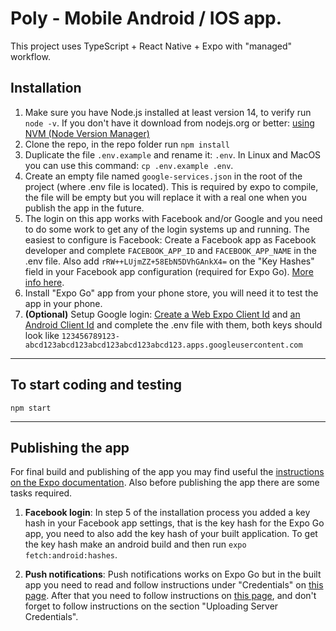 # Poly - Mobile Android / IOS app.

This project uses TypeScript + React Native + Expo with "managed" workflow.

## Installation

1. Make sure you have Node.js installed at least version 14, to verify run `node -v`. If you don't have it download from nodejs.org or better: [using NVM (Node Version Manager)](https://tecadmin.net/install-nodejs-with-nvm/)
2. Clone the repo, in the repo folder run `npm install`
3. Duplicate the file `.env.example` and rename it: `.env`. In Linux and MacOS you can use this command: 
  `cp .env.example .env`.
4. Create an empty file named `google-services.json` in the root of the project (where .env file is located).
This is required by expo to compile, the file will be empty but you will replace it with a real one when you publish the app in the future.
5. The login on this app works with Facebook and/or Google and you need to do some work to get any of the login systems up and running. The easiest to configure is Facebook: Create a Facebook app as Facebook developer and complete `FACEBOOK_APP_ID` and `FACEBOOK_APP_NAME` in the .env file. Also add `rRW++LUjmZZ+58EbN5DVhGAnkX4=` on the "Key Hashes" field in your Facebook app configuration (required for Expo Go). [More info here](https://docs.expo.io/versions/v36.0.0/sdk/facebook/#registering-your-app-with-facebook).
6. Install "Expo Go" app from your phone store, you will need it to test the app in your phone.
7. **(Optional)** Setup Google login: [Create a Web Expo Client Id](https://docs.expo.io/guides/authentication/#development-in-the-expo-go-app) and [an Android Client Id](https://docs.expo.io/guides/authentication/#android-native) and complete the .env file with them, both keys should look like ```123456789123-abcd123abcd123abcd123abcd123abcd123.apps.googleusercontent.com```

----

## To start coding and testing

```
npm start
```

----

## Publishing the app

For final build and publishing of the app you may find useful the [instructions on the Expo documentation](https://docs.expo.io/distribution/introduction/). Also before publishing the app there are some tasks required.

1. **Facebook login**: In step 5 of the installation process you added a key hash in your Facebook app settings, that is the key hash for the Expo Go app, you need to also add the key hash of your built application. To get the key hash make an android build and then run `expo fetch:android:hashes`. 

2. **Push notifications**: Push notifications works on Expo Go but in the built app you need to read and follow instructions under "Credentials" on [this page](https://docs.expo.io/push-notifications/push-notifications-setup/#credentials). After that you need to follow instructions on [this page](https://docs.expo.io/push-notifications/using-fcm/), and don't forget to follow instructions on the section "Uploading Server Credentials".
